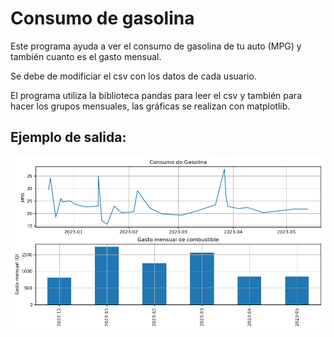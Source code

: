 # Consumo de gasolina

Este programa ayuda a ver el consumo de gasolina de tu auto (MPG) y también cuanto es el gasto mensual.

Se debe de modificiar el csv con los datos de cada usuario. 

El programa utiliza la biblioteca pandas para leer el csv y también para hacer los grupos mensuales, las gráficas se realizan con matplotlib.

## Ejemplo de salida:


![Gráfica](https://raw.githubusercontent.com/PeterArgueta/Gasbot/master/graph.png)

